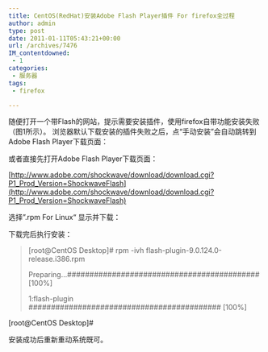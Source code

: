 ```yaml
---
title: CentOS(RedHat)安装Adobe Flash Player插件 For firefox全过程
author: admin
type: post
date: 2011-01-11T05:43:21+00:00
url: /archives/7476
IM_contentdowned:
 - 1
categories:
 - 服务器
tags:
 - firefox

---
```

随便打开一个带Flash的网站，提示需要安装插件，使用firefox自带功能安装失败（图1所示）。
浏览器默认下载安装的插件失败之后，点“手动安装”会自动跳转到Adobe Flash Player下载页面：

或者直接先打开Adobe Flash Player下载页面：

[http://www.adobe.com/shockwave/download/download.cgi?P1_Prod_Version=ShockwaveFlash](http://www.adobe.com/shockwave/download/download.cgi?P1_Prod_Version=ShockwaveFlash)

选择”.rpm For Linux“ 显示并下载：

下载完后执行安装：

> [root@CentOS Desktop]# rpm -ivh flash-plugin-9.0.124.0-release.i386.rpm
>
> Preparing…########################################### [100%]
>
> 1:flash-plugin ########################################### [100%]

[root@CentOS Desktop]#

安装成功后重新重动系统既可。
